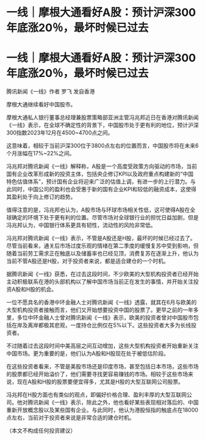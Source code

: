 # 一线｜摩根大通看好A股：预计沪深300年底涨20％，最坏时候已过去

# 一线｜摩根大通看好A股：预计沪深300年底涨20％，最坏时候已过去

腾讯新闻《一线》作者 罗飞 发自香港

摩根大通继续看好中国股市。

摩根大通私人银行董事总经理兼股票策略部亚洲主管冯兆邦近日在香港对腾讯新闻《一线》表示，在全球不确定性的背景下，中国股市处于更有利的地位，预计沪深300指数2023年12月在4500~4700点之间。

这意味着，相较于当前沪深300位于3800点左右的位置而言，中国股市将在未来6个月涨幅在17%~22%之间。

冯兆邦对腾讯新闻《一线》解释称，A股是一个高度受政策方向驱动的市场，当前国有企业改革形成新的投资主体，包括央企修订KPI以及政府重点构建新的“中国特色估值体系”，预计国有企业将迎来广泛的估值上调，有进一步的上行潜力。与此同时，中国公司的盈利也会受惠于新的国有企业KPI和较低的融资成本，这使得其盈利处于向上修订的趋势。

值得注意的是，冯兆邦也认为，A股市场与环球市场相关性低，这可使得A股在全球确定的环境下处于更有利的位置。尽管市场对全球银行业的担忧日益加剧，但是冯兆邦认为，中国银行体系更具有韧性，流动性的风险非常低。

冯兆邦对腾讯新闻《一线》表示，不管是A股还是H股，最坏的时候已经过去了。尽管当前看来，通关后市场过度乐观的情绪在第二季度的缓慢复苏中受到影响，但随着当前劳工需求正在触底以及储蓄率也已经见顶，消费复苏在逐渐上升，他认为当前不管A股还是H股，对于投资者来说，都是适合建仓的一个时机。

据腾讯新闻《一线》获悉，在过去这段时间，不少欧美的大型机构投资者已经开始主动积极联系在港的头部机构以了解中国市场当前正在发生的事情，并开始关注投资A股和H股的机会。

一位不愿具名的香港中环金融人士对腾讯新闻《一线》透露，就其在6月与欧美的大型机构投资者接触而言，他们又开始想要投资中国的股票了。更早之前的一年多里，多位中环金融人士曾对腾讯新闻《一线》表示，欧美的投资者曾对中国股市包括在岸及离岸都极其悲观，一度持仓比例仅在5%以下。这些投资者大多为长线投资者。

不过随着过去这段时间中美高层之间互动增加，这些大型机构投资者开始重新关注中国市场。更为重要的是，他们认为A股和H股现在处于被低估阶段。

在这些投资者看来，不管是美股市场还是印度市场，甚至包括日本市场，这些市场的股票都已经开始溢价了，他们需要寻找更容易赚钱的市场。相较于这些市场来说，现在A股和H股的股票要便宜得多，尤其是H股的大型互联网公司股票。

冯兆邦在H股方面也有类似的观点，即偏好价格合理、盈利丰厚的大型互联网公司。他对腾讯新闻《一线》表示，除此之外，他也看好某些表现相对落后的、中国重新开放概念股以及某些国有企业。与此同时，他认为港股恒指的触底点在18000点左右，当前对于投资者来说是非常合适的建仓时机。

（本文不构成任何投资建议）

